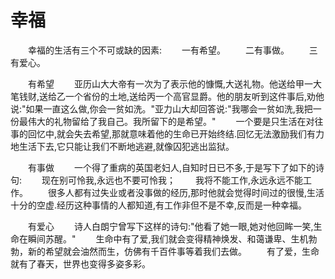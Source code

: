 # 幸福
　　幸福的生活有三个不可或缺的因素: 
　　一有希望。 
　　二有事做。 
　　三有爱心。 

　　有希望 
　　亚历山大大帝有一次为了表示他的慷慨,大送礼物。他送给甲一大笔钱财,送给乙一个省份的土地,送给丙一个高官显爵。他的朋友听到这件事后,劝他说:"如果一直这么做,你会一贫如洗。"亚力山大却回答说:"我哪会一贫如洗,我把一份最伟大的礼物留给了我自己。我所留下的是希望。" 
　　一个要是只生活在对往事的回忆中,就会失去希望,那就意味着他的生命已开始终结.回忆无法激励我们有力地生活下去,它只能让我们不断地逃避,就像囚犯逃出监狱。 

　　有事做 
　　一个得了重病的英国老妇人,自知时日已不多,于是写下了如下的诗句: 
　　现在别可怜我,永远也不要可怜我； 
　　我将不能工作,永远永远不能工作。 
　　很多人都有过失业或者没事做的经历,那时他就会觉得时间过的很慢,生活十分的空虚.经历这种事情的人都知道,有工作非但不是不幸,反而是一种幸福。 

　　有爱心 
　　诗人白朗宁曾写下这样的诗句:"他看了她一眼,她对他回眸一笑,生命在瞬间苏醒。" 
　　生命中有了爱,我们就会变得精神焕发、和蔼谦卑、生机勃勃，新的希望就会油然而生，仿佛有千百件事等着我们去做。 
　　有了爱，生命就有了春天，世界也变得多姿多彩。
 